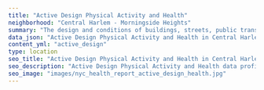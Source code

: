 ```yaml
---
title: "Active Design Physical Activity and Health"
neighborhood: "Central Harlem - Morningside Heights"
summary: "The design and conditions of buildings, streets, public transportation and parks influence physical activity, use of active transportation and other healthy behavior. A neighborhood's features can also impact the safety of its residents."
data_json: "Active Design Physical Activity and Health in Central Harlem - Morningside Heights"
content_yml: "active_design"
type: location
seo_title: "Active Design Physical Activity and Health in Central Harlem - Morningside Heights"
seo_description: "Active Design Physical Activity and Health data profile for the Central Harlem - Morningside Heights neighborhood of NYC."
seo_image: "images/nyc_health_report_active_design_health.jpg"
---
```

